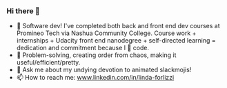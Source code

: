 ### Hi there 👋

- 🔭 Software dev! I've completed both back and front end dev courses at Promineo Tech via Nashua Community College. Course work + internships + Udacity front end nanodegree + self-directed learning = dedication and commitment because I 💟 code.
- 🌱 Problem-solving, creating order from chaos, making it useful/efficient/pretty.
- 💬 Ask me about my undying devotion to animated slackmojis!
- 📫 How to reach me: www.linkedin.com/in/linda-forlizzi
